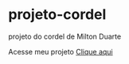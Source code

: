 # projeto-cordel
projeto do cordel de Milton Duarte

Acesse meu projeto <a href="https://samueljacobsenb.github.io/projeto-cordel/" target_blank>Clique aqui<a>
